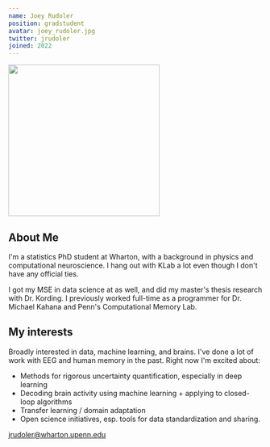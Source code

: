 ```yaml
---
name: Joey Rudoler
position: gradstudent
avatar: joey_rudoler.jpg
twitter: jrudoler
joined: 2022
---
```


<img width="300" src="{{site.baseurl}}/images/people/{{page.avatar}}" data-action="zoom">

## About Me
I'm a statistics PhD student at Wharton, with a background in physics and computational neuroscience. I hang out with KLab a lot even though I don't have any official ties. 

I got my MSE in data science at as well, and did my master's thesis research with Dr. Kording. I previously worked full-time as a programmer for Dr. Michael Kahana and Penn's Computational Memory Lab.

## My interests
Broadly interested in data, machine learning, and brains. I've done a lot of work with EEG and human memory in the past. Right now I'm excited about:
* Methods for rigorous uncertainty quantification, especially in deep learning
* Decoding brain activity using machine learning + applying to closed-loop algorithms
* Transfer learning / domain adaptation
* Open science initiatives, esp. tools for data standardization and sharing. 

jrudoler@wharton.upenn.edu
